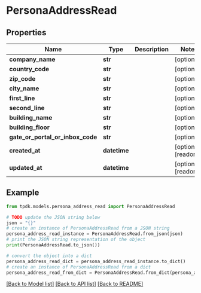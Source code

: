 # PersonaAddressRead



## Properties

Name | Type | Description | Notes
------------ | ------------- | ------------- | -------------
**company_name** | **str** |  | [optional] 
**country_code** | **str** |  | [optional] 
**zip_code** | **str** |  | [optional] 
**city_name** | **str** |  | [optional] 
**first_line** | **str** |  | [optional] 
**second_line** | **str** |  | [optional] 
**building_name** | **str** |  | [optional] 
**building_floor** | **str** |  | [optional] 
**gate_or_portal_or_inbox_code** | **str** |  | [optional] 
**created_at** | **datetime** |  | [optional] [readonly] 
**updated_at** | **datetime** |  | [optional] [readonly] 

## Example

```python
from tpdk.models.persona_address_read import PersonaAddressRead

# TODO update the JSON string below
json = "{}"
# create an instance of PersonaAddressRead from a JSON string
persona_address_read_instance = PersonaAddressRead.from_json(json)
# print the JSON string representation of the object
print(PersonaAddressRead.to_json())

# convert the object into a dict
persona_address_read_dict = persona_address_read_instance.to_dict()
# create an instance of PersonaAddressRead from a dict
persona_address_read_from_dict = PersonaAddressRead.from_dict(persona_address_read_dict)
```
[[Back to Model list]](../README.md#documentation-for-models) [[Back to API list]](../README.md#documentation-for-api-endpoints) [[Back to README]](../README.md)


